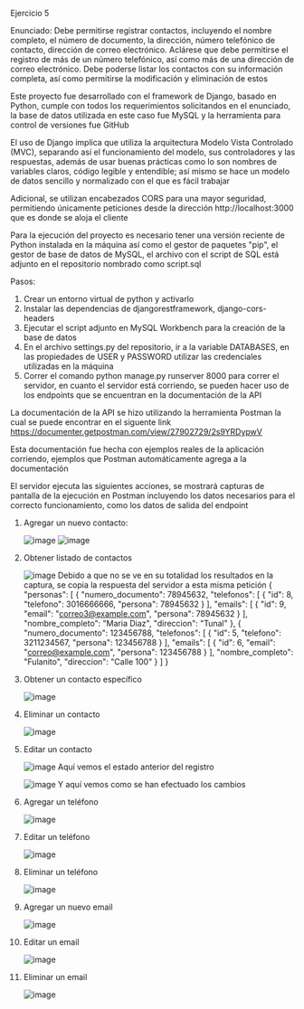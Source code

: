 Ejercicio 5

Enunciado: Debe permitirse registrar contactos, incluyendo el nombre completo, el número de documento, la dirección, número telefónico de contacto, dirección de correo electrónico.
Aclárese que debe permitirse el registro de más de un número telefónico, así como más de una dirección de correo electrónico.
Debe poderse listar los contactos con su información completa, así como permitirse la modificación y eliminación de estos

Este proyecto fue desarrollado con el framework de Django, basado en Python, cumple con todos los requerimientos solicitandos en el enunciado, la base de datos utilizada en este caso fue MySQL y la herramienta para control de versiones fue GitHub

El uso de Django implica que utiliza la arquitectura Modelo Vista Controlado (MVC), separando así el funcionamiento del modelo, sus controladores y las respuestas, además de usar buenas prácticas como lo son nombres de variables claros, código legible y entendible; así mismo se hace un modelo de datos sencillo y normalizado con el que es fácil trabajar

Adicional, se utilizan encabezados CORS para una mayor seguridad, permitiendo únicamente peticiones desde la dirección http://localhost:3000 que es donde se aloja el cliente

Para la ejecución del proyecto es necesario tener una versión reciente de Python instalada en la máquina así como el gestor de paquetes "pip", el gestor de base de datos de MySQL, el archivo con el script de SQL está adjunto en el repositorio nombrado como script.sql

Pasos:
  1. Crear un entorno virtual de python y activarlo
  2. Instalar las dependencias de djangorestframework, django-cors-headers
  3. Ejecutar el script adjunto en MySQL Workbench para la creación de la base de datos
  4. En el archivo settings.py del repositorio, ir a la variable DATABASES, en las propiedades de USER y PASSWORD utilizar las credenciales utilizadas en la máquina
  5. Correr el comando python manage.py runserver 8000 para correr el servidor, en cuanto el servidor está corriendo, se pueden hacer uso de los endpoints que se encuentran en la documentación de la API

La documentación de la API se hizo utilizando la herramienta Postman la cual se puede encontrar en el siguente link 
https://documenter.getpostman.com/view/27902729/2s9YRDypwV

Esta documentación fue hecha con ejemplos reales de la aplicación corriendo, ejemplos que Postman automáticamente agrega a la documentación 

El servidor ejecuta las siguientes acciones, se mostrará capturas de pantalla de la ejecución en Postman incluyendo los datos necesarios para el correcto funcionamiento, como los datos de salida del endpoint

  1. Agregar un nuevo contacto:
     
     ![image](https://github.com/AlejoFiesco/Agenda-Back/assets/61293194/60488a35-eae2-4145-94f6-881a6f749ca8)
     ![image](https://github.com/AlejoFiesco/Agenda-Back/assets/61293194/48af2c69-0318-4b5d-9ec4-468b6212346e)

  2. Obtener listado de contactos

     ![image](https://github.com/AlejoFiesco/Agenda-Back/assets/61293194/13426dde-d47f-419d-9bbf-4b1b9a654656)
     Debido a que no se ve en su totalidad los resultados en la captura, se copia la respuesta del servidor a esta misma petición
     {
    "personas": [
        {
            "numero_documento": 78945632,
            "telefonos": [
                {
                    "id": 8,
                    "telefono": 3016666666,
                    "persona": 78945632
                }
            ],
            "emails": [
                {
                    "id": 9,
                    "email": "correo3@example.com",
                    "persona": 78945632
                }
            ],
            "nombre_completo": "Maria Diaz",
            "direccion": "Tunal"
        },
        {
            "numero_documento": 123456788,
            "telefonos": [
                {
                    "id": 5,
                    "telefono": 3211234567,
                    "persona": 123456788
                }
            ],
            "emails": [
                {
                    "id": 6,
                    "email": "correo@example.com",
                    "persona": 123456788
                }
            ],
            "nombre_completo": "Fulanito",
            "direccion": "Calle 100"
        }
    ]
}

  3. Obtener un contacto específico

     ![image](https://github.com/AlejoFiesco/Agenda-Back/assets/61293194/95dce716-9705-4765-ab3a-f96ce25e4c97)

  4. Eliminar un contacto
     
     ![image](https://github.com/AlejoFiesco/Agenda-Back/assets/61293194/d5efbfdf-cac9-4e11-ac23-fb976c857704)

  6. Editar un contacto
     
     ![image](https://github.com/AlejoFiesco/Agenda-Back/assets/61293194/0ac0449b-9118-4355-8321-bfa54f4a44ed)
     Aquí vemos el estado anterior del registro

     ![image](https://github.com/AlejoFiesco/Agenda-Back/assets/61293194/3c410a0d-6c52-42fd-b53b-125ad7604b55)
     Y aquí vemos como se han efectuado los cambios

  8. Agregar un teléfono
     
     ![image](https://github.com/AlejoFiesco/Agenda-Back/assets/61293194/83db085c-ad94-468c-865b-86dfe8ff7032)

  9. Editar un teléfono

      ![image](https://github.com/AlejoFiesco/Agenda-Back/assets/61293194/0b7a7386-538b-4b59-9610-e6c49b549887)

  10. Eliminar un teléfono

      ![image](https://github.com/AlejoFiesco/Agenda-Back/assets/61293194/4b1f0d9a-8c38-4ca3-b764-2160ceeb723b)

  11. Agregar un nuevo email

      ![image](https://github.com/AlejoFiesco/Agenda-Back/assets/61293194/f835d905-52ed-41c9-bca7-370d94b0470a)

  12. Editar un email

      ![image](https://github.com/AlejoFiesco/Agenda-Back/assets/61293194/d31609d7-27dc-4f6d-bfb6-8bcf10f64b4d)

  13. Eliminar un email

      ![image](https://github.com/AlejoFiesco/Agenda-Back/assets/61293194/ef74c3ec-2fc9-4e23-ab88-466acb1c58b7)


    







